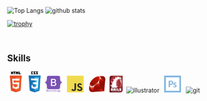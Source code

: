 <p align="left">
  <img alt="Top Langs" height="150px" src="https://github-readme-stats.vercel.app/api/top-langs/?username=drlocon&layout=compact&theme=gruvbox">
  <img alt="github stats" height="150px" src="https://github-readme-stats.vercel.app/api?username=drlocon&theme=gruvbox&show_icons=true">
</p>

[![trophy](https://github-profile-trophy.vercel.app/?username=drlocon&theme=onedark&column=7
)](https://github.com/ryo-ma/github-profile-trophy)

 <br>

<h2 align="left">Skills</h2>
<p align="left">
  <img src="https://raw.githubusercontent.com/devicons/devicon/master/icons/html5/html5-original-wordmark.svg" alt="html5" width="40" height="50">
  <img src="https://raw.githubusercontent.com/devicons/devicon/master/icons/css3/css3-original-wordmark.svg" alt="css3" width="40" height="50">
  <img src="https://raw.githubusercontent.com/devicons/devicon/master/icons/bootstrap/bootstrap-plain-wordmark.svg" alt="bootstrap" width="40" height="40">&ensp;
  <img src="https://raw.githubusercontent.com/devicons/devicon/master/icons/javascript/javascript-original.svg" alt="javascript" width="40" height="40">&ensp;
  <img src="https://raw.githubusercontent.com/devicons/devicon/master/icons/ruby/ruby-original.svg" alt="ruby" width="40" height="40">
  <img src="https://raw.githubusercontent.com/devicons/devicon/master/icons/rails/rails-original-wordmark.svg" alt="rails" width="40" height="40">
  <img src="https://www.vectorlogo.zone/logos/adobe_illustrator/adobe_illustrator-icon.svg" alt="illustrator" width="40" height="40" right="2">&ensp;
  <img src="https://raw.githubusercontent.com/devicons/devicon/master/icons/photoshop/photoshop-line.svg" alt="photoshop" width="40" height="40">&ensp;
  <img src="https://www.vectorlogo.zone/logos/git-scm/git-scm-icon.svg" alt="git" width="40" height="40">
</p>

